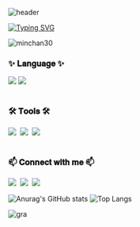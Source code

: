 ![header](https://capsule-render.vercel.app/api?type=waving&color=999999&height=200&section=header&text=MinChan&fontColor=ffffff&fontSize=70&fontAlign=50&fontAlignY=40)

[![Typing SVG](https://readme-typing-svg.demolab.com?font=Kalam&size=35&pause=3000&color=999999&center=true&vCenter=true&repeat=true&random=false&width=435&lines=Hi+there%2C+I'm+minchan;Nice+to+meet+you)](https://git.io/typing-svg)

<p align="left"> <img src="https://komarev.com/ghpvc/?username=minchan30&label=Profile%20views&color=0e75b6&style=flat" alt="minchan30" /> </p>

<h3 align="left">✨ 𝐋𝐚𝐧𝐠𝐮𝐚𝐠𝐞 ✨</h3> 
<div align="left">
<img src="https://img.shields.io/badge/python-3670A0?style=for-the-badge&logo=python&logoColor=ffdd54" /> <img src="https://img.shields.io/badge/html5-E34F26.svg?style=for-the-badge&logo=html5&logoColor=white">
</div>

<br>

<h3 align="left">🛠 𝐓𝐨𝐨𝐥𝐬 🛠</h3>
<div align="left">
<img src="https://img.shields.io/badge/github-181717.svg?style=for-the-badge&logo=github&logoColor=white" 
  />&nbsp
<img src="https://img.shields.io/badge/Notion-F3F3F3.svg?style=for-the-badge&logo=notion&logoColor=black" 
  />&nbsp
<img src="https://img.shields.io/badge/VSCode-2C2C32.svg?style=for-the-badge&logo=visual-studio-code&logoColor=22ABF3" 
  />&nbsp
</div>

<br>

<h3 align="left">📫 𝐂𝐨𝐧𝐧𝐞𝐜𝐭 𝐰𝐢𝐭𝐡 𝐦𝐞 📫</h3>
<p align="left">
<a src="https://velog.io/@minchan30"> 
  <img src="https://img.shields.io/badge/Velog-1EBC8F?style=for-the-badge&logo=velog&logoColor=white" 
    />&nbsp
<a src="goalie0901@gmail.com"> <img src="https://img.shields.io/badge/goalie0901@gmail.com-D14836?style=for-the-badge&logo=gmail&logoColor=white" 
    />&nbsp
<a src="https://www.instagram.com/min_.ch30/"> <img src="https://img.shields.io/badge/minchan-E4405F?style=for-the-badge&logo=instagram&logoColor=white" 
    />&nbsp
</div>

<br>
                                                                                                                                                                                                                              
![Anurag's GitHub stats](https://github-readme-stats.vercel.app/api?username=minchan30&show_icons=true&theme=swift) ![Top Langs](https://github-readme-stats.vercel.app/api/top-langs/?username=minchan30&show_icons=true&theme=swift)

![gra](https://github-readme-activity-graph.vercel.app/graph?username=minchan30&bg_color=F2F2F2&color=000000&line=999999&point=F78181&area=true&hide_border=true)
